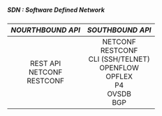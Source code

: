 
##### SDN : Software Defined Network

| *NOURTHBOUND API* | *SOUTHBOUND API* |
| :-------:| :--------------------: |
| REST API <br/>NETCONF <br/> RESTCONF <br/> | NETCONF <br/> RESTCONF <br/> CLI (SSH/TELNET) <br/> OPENFLOW <br/> OPFLEX <br/> P4 <br/> OVSDB <br/> BGP |